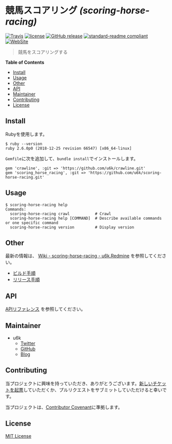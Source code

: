 # 競馬スコアリング _(scoring-horse-racing)_

[![Travis](https://img.shields.io/travis/u6k/scoring-horse-racing.svg)](https://travis-ci.org/u6k/scoring-horse-racing) [![license](https://img.shields.io/github/license/u6k/scoring-horse-racing.svg)](https://github.com/u6k/scoring-horse-racing/blob/master/LICENSE) [![GitHub release](https://img.shields.io/github/release/u6k/scoring-horse-racing.svg)](https://github.com/u6k/scoring-horse-racing/releases) [![standard-readme compliant](https://img.shields.io/badge/readme%20style-standard-brightgreen.svg?style=flat-square)](https://github.com/RichardLitt/standard-readme) [![WebSite](https://img.shields.io/website-up-down-green-red/https/shields.io.svg?label=u6k.Redmine)](https://redmine.u6k.me/projects/scoring-horse-raicing)

> 競馬をスコアリングする

__Table of Contents__

- [Install](#Install)
- [Usage](#Usage)
- [Other](#Other)
- [API](#API)
- [Maintainer](#Maintainer)
- [Contributing](#Contributing)
- [License](#License)

## Install

Rubyを使用します。

```
$ ruby --version
ruby 2.6.0p0 (2018-12-25 revision 66547) [x86_64-linux]
```

`Gemfile`に次を追加して、`bundle install`でインストールします。

```
gem 'crawline', :git => 'https://github.com/u6k/crawline.git'
gem 'scoring_horse_racing', :git => 'https://github.com/u6k/scoring-horse-racing.git'
```

## Usage

```
$ scoring-horse-racing help
Commands:
  scoring-horse-racing crawl           # Crawl
  scoring-horse-racing help [COMMAND]  # Describe available commands or one specific command
  scoring-horse-racing version         # Display version
```

## Other

最新の情報は、 [Wiki - scoring-horse-racing - u6k.Redmine](https://redmine.u6k.me/projects/scoring-horse-raicing/wiki) を参照してください。

- [ビルド手順](https://redmine.u6k.me/projects/scoring-horse-raicing/wiki/%E3%83%93%E3%83%AB%E3%83%89%E6%89%8B%E9%A0%86)
- [リリース手順](https://redmine.u6k.me/projects/scoring-horse-raicing/wiki/%E3%83%AA%E3%83%AA%E3%83%BC%E3%82%B9%E6%89%8B%E9%A0%86)

## API

[APIリファレンス](https://u6k.github.io/scoring-horse-racing/) を参照してください。

## Maintainer

- u6k
    - [Twitter](https://twitter.com/u6k_yu1)
    - [GitHub](https://github.com/u6k)
    - [Blog](https://blog.u6k.me/)

## Contributing

当プロジェクトに興味を持っていただき、ありがとうございます。[新しいチケットを起票](https://redmine.u6k.me/projects/scoring-horse-raicing/issues/new)していただくか、プルリクエストをサブミットしていただけると幸いです。

当プロジェクトは、[Contributor Covenant](https://www.contributor-covenant.org/version/1/4/code-of-conduct)に準拠します。

## License

[MIT License](https://github.com/u6k/scoring-horse-racing/blob/master/LICENSE)

